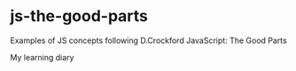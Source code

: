 # js-the-good-parts
Examples of JS concepts following D.Crockford JavaScript: The Good Parts

My learning diary 
